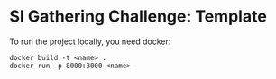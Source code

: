 # SI Gathering Challenge: Template

To run the project locally, you need docker:

```
docker build -t <name> .
docker run -p 8000:8000 <name>
```
